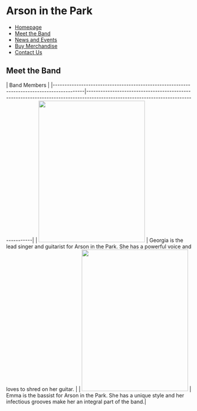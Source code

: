 # Arson in the Park
- [Homepage](index.md)
- [Meet the Band](MeetTheBand.md)
- [News and Events](NewsAndEvents.md)
- [Buy Merchandise](BuyMerchandise.md)
- [Contact Us](ContactUs.md)

## Meet the Band

|                                           Band                                                                                                     Members                                                                      |
|-------------------------------------------------------------------------------------------|-------------------------------------------------------------------------------------------------------------------------------------|
| <img src="https://i.postimg.cc/RCjLQhR8/Untitled-design.png"  width="288" height="384">   | Georgia is the lead singer and guitarist for Arson in the Park. She has a powerful voice and loves to shred on her guitar.         |
| <img src="https://i.postimg.cc/4N6V65n7/Untitled-design-1.png"  width="288" height="384"> | Emma is the bassist for Arson in the Park. She has a unique style and her infectious grooves make her an integral part of the band.|

